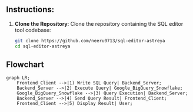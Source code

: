 
## Instructions:

1. **Clone the Repository**:
   Clone the repository containing the SQL editor tool codebase:
   ```bash
   git clone https://github.com/neeru0713/sql-editor-astreya
   cd sql-editor-astreya


## Flowchart

```mermaid
graph LR;
    Frontend_Client -->|1) Write SQL Query| Backend_Server;
    Backend_Server -->|2) Execute Query| Google_BigQuery_Snowflake;
    Google_BigQuery_Snowflake -->|3) Query Execution| Backend_Server;
    Backend_Server -->|4) Send Query Result| Frontend_Client;
    Frontend_Client -->|5) Display Result| User;






